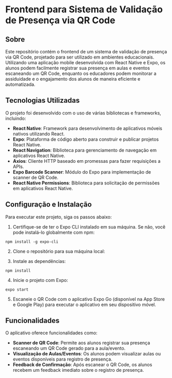 # Frontend para Sistema de Validação de Presença via QR Code

## Sobre

Este repositório contém o frontend de um sistema de validação de presença via QR Code, projetado para ser utilizado em ambientes educacionais. Utilizando uma aplicação mobile desenvolvida com React Native e Expo, os alunos podem facilmente registrar sua presença em aulas e eventos escaneando um QR Code, enquanto os educadores podem monitorar a assiduidade e o engajamento dos alunos de maneira eficiente e automatizada.

## Tecnologias Utilizadas

O projeto foi desenvolvido com o uso de várias bibliotecas e frameworks, incluindo:

- **React Native**: Framework para desenvolvimento de aplicativos móveis nativos utilizando React.
- **Expo**: Plataforma de código aberto para construir e publicar projetos React Native.
- **React Navigation**: Biblioteca para gerenciamento de navegação em aplicativos React Native.
- **Axios**: Cliente HTTP baseado em promessas para fazer requisições a APIs.
- **Expo Barcode Scanner**: Módulo do Expo para implementação de scanner de QR Code.
- **React Native Permissions**: Biblioteca para solicitação de permissões em aplicativos React Native.

## Configuração e Instalação

Para executar este projeto, siga os passos abaixo:

1. Certifique-se de ter o Expo CLI instalado em sua máquina. Se não, você pode instalá-lo globalmente com npm:
```
npm install -g expo-cli
```

2. Clone o repositório para sua máquina local:

3. Instale as dependências:
```
npm install
```

4. Inicie o projeto com Expo:
```
expo start
```

5. Escaneie o QR Code com o aplicativo Expo Go (disponível na App Store e Google Play) para executar o aplicativo em seu dispositivo móvel.

## Funcionalidades

O aplicativo oferece funcionalidades como:

- **Scanner de QR Code**: Permite aos alunos registrar sua presença escaneando um QR Code gerado para a aula/evento.
- **Visualização de Aulas/Eventos**: Os alunos podem visualizar aulas ou eventos disponíveis para registro de presença.
- **Feedback de Confirmação**: Após escanear o QR Code, os alunos recebem um feedback imediato sobre o registro de presença.

